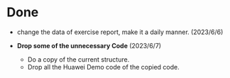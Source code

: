 # Done


-  change the data of exercise report, make it a daily manner. (2023/6/6)

- **Drop some of the unnecessary Code** (2023/6/7)
    - Do a copy of the current structure.
    - Drop all the Huawei Demo code of the copied code.
